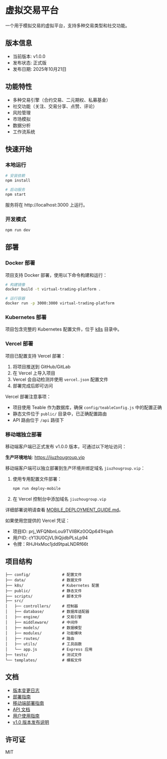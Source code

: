 # 虚拟交易平台

一个用于模拟交易的虚拟平台，支持多种交易类型和社交功能。

## 版本信息

- 当前版本: v1.0.0
- 发布状态: 正式版
- 发布日期: 2025年10月21日

## 功能特性

- 多种交易引擎（合约交易、二元期权、私募基金）
- 社交功能（关注、交易分享、点赞、评论）
- 风险管理
- 市场模拟
- 数据分析
- 工作流系统

## 快速开始

### 本地运行

```bash
# 安装依赖
npm install

# 启动服务
npm start
```

服务将在 http://localhost:3000 上运行。

### 开发模式

```bash
npm run dev
```

## 部署

### Docker 部署

项目支持 Docker 部署，使用以下命令构建和运行：

```bash
# 构建镜像
docker build -t virtual-trading-platform .

# 运行容器
docker run -p 3000:3000 virtual-trading-platform
```

### Kubernetes 部署

项目包含完整的 Kubernetes 配置文件，位于 [k8s](k8s/) 目录中。

### Vercel 部署

项目已配置支持 Vercel 部署：

1. 将项目推送到 GitHub/GitLab
2. 在 Vercel 上导入项目
3. Vercel 会自动检测并使用 `vercel.json` 配置文件
4. 部署完成后即可访问

Vercel 部署注意事项：
- 项目使用 Teable 作为数据库，确保 `config/teableConfig.js` 中的配置正确
- 静态文件位于 `public/` 目录中，已正确配置路由
- API 路由位于 `/api` 路径下

### 移动端独立部署

移动端客户端已正式发布 v1.0.0 版本，可通过以下地址访问：

**生产环境地址**: https://jiuzhougroup.vip

移动端客户端可以独立部署到生产环境并绑定域名 `jiuzhougroup.vip`：

1. 使用专用配置文件部署：
   ```bash
   npm run deploy-mobile
   ```

2. 在 Vercel 控制台中添加域名 `jiuzhougroup.vip`

详细部署说明请查看 [MOBILE_DEPLOYMENT_GUIDE.md](MOBILE_DEPLOYMENT_GUIDE.md)。

如果使用您提供的 Vercel 凭证：
- 项目ID: prj_WFQNbnLou9TVlIBKz0OQp641Hqah
- 用户ID: cY13U0CjVL9iQjidbPLsLp94
- 令牌：RHJHxMoc1jdd9tpaLNDRf66t

## 项目结构

```
├── config/              # 配置文件
├── data/                # 数据文件
├── k8s/                 # Kubernetes 配置
├── public/              # 静态文件
├── scripts/             # 脚本文件
├── src/
│   ├── controllers/     # 控制器
│   ├── database/        # 数据库适配器
│   ├── engine/          # 交易引擎
│   ├── middleware/      # 中间件
│   ├── models/          # 数据模型
│   ├── modules/         # 功能模块
│   ├── routes/          # 路由
│   ├── utils/           # 工具函数
│   └── app.js           # Express 应用
├── tests/               # 测试文件
└── templates/           # 模板文件
```

## 文档

- [版本变更日志](CHANGELOG.md)
- [部署指南](DEPLOYMENT_GUIDE.md)
- [移动端部署指南](MOBILE_DEPLOYMENT_GUIDE.md)
- [API 文档](docs/API.md)
- [用户使用指南](docs/USER_GUIDE.md)
- [v1.0 版本发布说明](docs/RELEASE_v1.0.md)

## 许可证

MIT